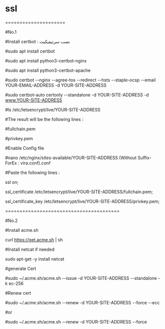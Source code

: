 # ssl

=====================

#No.1

#Install certbot : نصب سرتیفیکیت

#sudo apt install certbot

#sudo apt install python3-certbot-nginx

#sudo apt install python3-certbot-apache


#sudo certbot --nginx --agree-tos --redirect --hsts --staple-ocsp --email YOUR-EMAIL-ADDRESS -d YOUR-SITE-ADDRESS

#sudo certbot-auto certonly --standalone -d YOUR-SITE-ADDRESS  -d www.YOUR-SITE-ADDRESS

#ls /etc/letsencrypt/live/YOUR-SITE-ADDRESS

#The result will be the following lines :

#fullchain.pem

#privkey.pem

#Enable Config file 

#nano /etc/nginx/sites-available/YOUR-SITE-ADDRESS (Without Suffix- ForEx : vira.conf).conf

#Paste the following lines :

ssl on;

ssl_certificate /etc/letsencrypt/live/YOUR-SITE-ADDRESS/fullchain.pem;

ssl_certificate_key /etc/letsencrypt/live/YOUR-SITE-ADDRESS/privkey.pem;


========================================

#No.2

#Install acme.sh

curl  https://get.acme.sh | sh

#Install netcat if needed

sudo apt-get -y install netcat

#generate Cert

#sudo ~/.acme.sh/acme.sh --issue -d YOUR-SITE-ADDRESS --standalone -k ec-256

#Renew cert

#sudo ~/.acme.sh/acme.sh --renew -d YOUR-SITE-ADDRESS --force --ecc

#or

#sudo ~/.acme.sh/acme.sh --renew -d YOUR-SITE-ADDRESS --force


